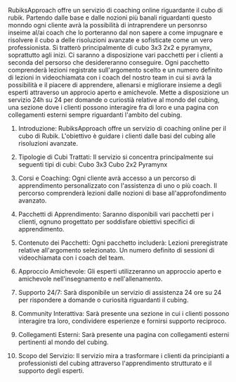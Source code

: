 RubiksApproach offre un servizio di coaching online riguardante il cubo di rubik. Partendo dalle base e dalle nozioni più banali riguardanti questo monndo ogni cliente avrà la possibilità di intraprendere un personrso inseime al/ai coach che lo porteranno dal non sapere a come impugnare e risolvere il cubo a delle risoluzioni avanzate e sofisticate come un vero professionista. Si tratterò principalmente di cubo 3x3 2x2 e pyramynx, soprattutto agli inizi. Ci saranno a disposizione vari pacchetti per i clienti a seconda del persorso che desidereranno conseguire. Ogni pacchetto comprenderà lezioni registrate sull'argomento scelto e un numero definito di lezioni in videochiamata con i coach del nostro team in cui si avrà la possibilità e il piacere di apprendere, allenarsi e migliorare insieme a degli esperti attraverso un approcio aperto e amichevole. Mette a disposizione un servizio 24h su 24 per domande o curiostià relative al mondo del cubing, una sezione dove i clienti possono interagire fra di loro e una pagina con collegamenti esterni sempre riguardanti l'ambito del cubing.

1. Introduzione:
RubiksApproach offre un servizio di coaching online per il cubo di Rubik.
L'obiettivo è guidare i clienti dalle basi del cubing alle risoluzioni avanzate.

2. Tipologie di Cubi Trattati:
Il servizio si concentra principalmente sui seguenti tipi di cubi:
Cubo 3x3
Cubo 2x2
Pyramynx

3. Corsi e Coaching:
Ogni cliente avrà accesso a un percorso di apprendimento personalizzato con l'assistenza di uno o più coach.
Il percorso comprenderà lezioni dalle nozioni di base all'approfondimento avanzato.

4. Pacchetti di Apprendimento:
Saranno disponibili vari pacchetti per i clienti, ognuno progettato per soddisfare obiettivi specifici di apprendimento.

5. Contenuto dei Pacchetti:
Ogni pacchetto includerà:
Lezioni preregistrate relative all'argomento selezionato.
Un numero definito di sessioni di videochiamata con i coach del team.

6. Approccio Amichevole:
Gli esperti utilizzeranno un approccio aperto e amichevole nell'insegnamento e nell'allenamento.

7. Supporto 24/7:
Sarà disponibile un servizio di assistenza 24 ore su 24 per rispondere a domande o curiosità riguardanti il cubing.

8. Community Interattiva:
Sarà presente una sezione in cui i clienti possono interagire tra loro, condividere esperienze e fornirsi supporto reciproco.

9. Collegamenti Esterni:
Sarà presente una pagina con collegamenti esterni pertinenti al mondo del cubing.

10. Scopo del Servizio:
Il servizio mira a trasformare i clienti da principianti a professionisti del cubing attraverso l'apprendimento strutturato e il supporto degli esperti.
